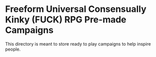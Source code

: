 # Freeform Universal Consensually Kinky (FUCK) RPG Pre-made Campaigns

This directory is meant to store ready to play campaigns to help inspire people.